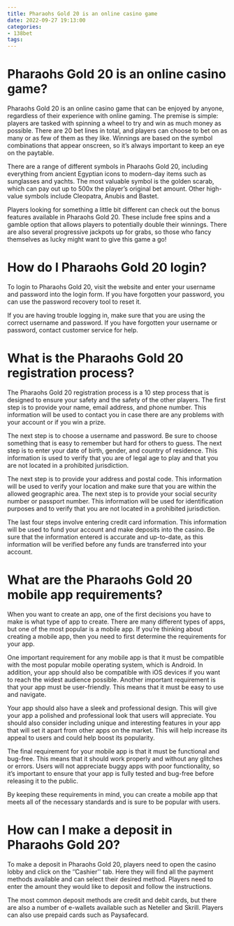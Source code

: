 ```yaml
---
title: Pharaohs Gold 20 is an online casino game
date: 2022-09-27 19:13:00
categories:
- 138bet
tags:
---
```



#  Pharaohs Gold 20 is an online casino game?

Pharaohs Gold 20 is an online casino game that can be enjoyed by anyone, regardless of their experience with online gaming. The premise is simple: players are tasked with spinning a wheel to try and win as much money as possible. There are 20 bet lines in total, and players can choose to bet on as many or as few of them as they like. Winnings are based on the symbol combinations that appear onscreen, so it’s always important to keep an eye on the paytable.

There are a range of different symbols in Pharaohs Gold 20, including everything from ancient Egyptian icons to modern-day items such as sunglasses and yachts. The most valuable symbol is the golden scarab, which can pay out up to 500x the player’s original bet amount. Other high-value symbols include Cleopatra, Anubis and Bastet.

Players looking for something a little bit different can check out the bonus features available in Pharaohs Gold 20. These include free spins and a gamble option that allows players to potentially double their winnings. There are also several progressive jackpots up for grabs, so those who fancy themselves as lucky might want to give this game a go!

#  How do I Pharaohs Gold 20 login?

To login to Pharaohs Gold 20, visit the website and enter your username and password into the login form. If you have forgotten your password, you can use the password recovery tool to reset it.

If you are having trouble logging in, make sure that you are using the correct username and password. If you have forgotten your username or password, contact customer service for help.

#  What is the Pharaohs Gold 20 registration process?

The Pharaohs Gold 20 registration process is a 10 step process that is designed to ensure your safety and the safety of the other players. The first step is to provide your name, email address, and phone number. This information will be used to contact you in case there are any problems with your account or if you win a prize.

The next step is to choose a username and password. Be sure to choose something that is easy to remember but hard for others to guess. The next step is to enter your date of birth, gender, and country of residence. This information is used to verify that you are of legal age to play and that you are not located in a prohibited jurisdiction.

The next step is to provide your address and postal code. This information will be used to verify your location and make sure that you are within the allowed geographic area. The next step is to provide your social security number or passport number. This information will be used for identification purposes and to verify that you are not located in a prohibited jurisdiction.

The last four steps involve entering credit card information. This information will be used to fund your account and make deposits into the casino. Be sure that the information entered is accurate and up-to-date, as this information will be verified before any funds are transferred into your account.

#  What are the Pharaohs Gold 20 mobile app requirements?

When you want to create an app, one of the first decisions you have to make is what type of app to create. There are many different types of apps, but one of the most popular is a mobile app. If you’re thinking about creating a mobile app, then you need to first determine the requirements for your app.

One important requirement for any mobile app is that it must be compatible with the most popular mobile operating system, which is Android. In addition, your app should also be compatible with iOS devices if you want to reach the widest audience possible. Another important requirement is that your app must be user-friendly. This means that it must be easy to use and navigate.

Your app should also have a sleek and professional design. This will give your app a polished and professional look that users will appreciate. You should also consider including unique and interesting features in your app that will set it apart from other apps on the market. This will help increase its appeal to users and could help boost its popularity.

The final requirement for your mobile app is that it must be functional and bug-free. This means that it should work properly and without any glitches or errors. Users will not appreciate buggy apps with poor functionality, so it’s important to ensure that your app is fully tested and bug-free before releasing it to the public.

By keeping these requirements in mind, you can create a mobile app that meets all of the necessary standards and is sure to be popular with users.

#  How can I make a deposit in Pharaohs Gold 20?

To make a deposit in Pharaohs Gold 20, players need to open the casino lobby and click on the ‘’Cashier'' tab. Here they will find all the payment methods available and can select their desired method. Players need to enter the amount they would like to deposit and follow the instructions.

The most common deposit methods are credit and debit cards, but there are also a number of e-wallets available such as Neteller and Skrill. Players can also use prepaid cards such as Paysafecard.